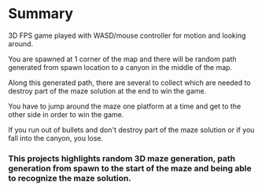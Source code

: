 # Summary

3D FPS game played with WASD/mouse controller for motion and looking around.

You are spawned at 1 corner of the map and there will be random path generated from spawn location to a canyon in the middle of the map.

Along this generated path, there are several to collect which are needed to destroy part of the maze solution at the end to win the game.

You have to jump around the maze one platform at a time and get to the other side in order to win the game. 

If you run out of bullets and don't destroy part of the maze solution or if you fall into the canyon, you lose. 


### This projects highlights random 3D maze generation, path generation from spawn to the start of the maze and being able to recognize the maze solution.
